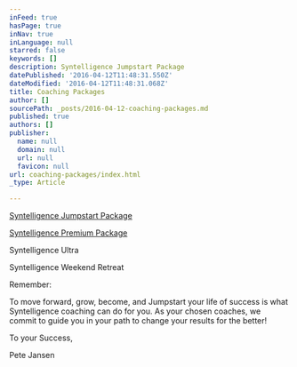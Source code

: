 ```yaml
---
inFeed: true
hasPage: true
inNav: true
inLanguage: null
starred: false
keywords: []
description: Syntelligence Jumpstart Package
datePublished: '2016-04-12T11:48:31.550Z'
dateModified: '2016-04-12T11:48:31.068Z'
title: Coaching Packages
author: []
sourcePath: _posts/2016-04-12-coaching-packages.md
published: true
authors: []
publisher:
  name: null
  domain: null
  url: null
  favicon: null
url: coaching-packages/index.html
_type: Article

---
```

[Syntelligence Jumpstart Package][0]

[Syntelligence Premium Package][1]

Syntelligence Ultra

Syntelligence Weekend Retreat

Remember:

To move forward, grow, become, and Jumpstart your life of success is what Syntelligence  coaching can do for you. As your chosen coaches, we commit to guide you in your path to change your results for the better!

To your Success,

Pete Jansen

[0]: null
[1]: http://chelsealoss.com/premium